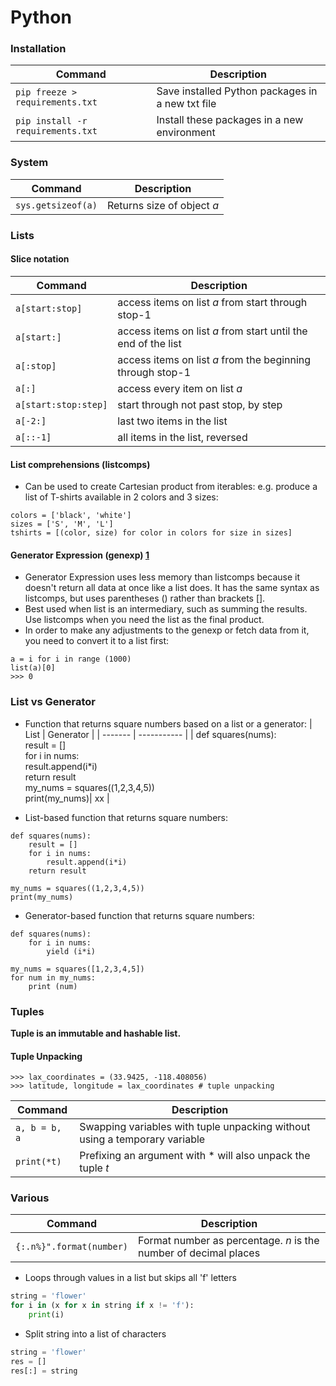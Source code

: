 Python
============

### Installation
| Command | Description |
| ------- | ----------- |
| `pip freeze > requirements.txt` | Save installed Python packages in a new txt file |
| `pip install -r requirements.txt` | Install these packages in a new environment |

### System
| Command | Description |
| ------- | ----------- |
| `sys.getsizeof(a)` | Returns size of object *a* |

### Lists
#### Slice notation
| Command | Description |
| ------- | ----------- |
| `a[start:stop]` | access items on list *a* from start through stop-1 |
| `a[start:]` | access items on list *a* from start until the end of the list|
| `a[:stop]` | access items on list *a* from the beginning through stop-1 |
| `a[:]` | access every item on list *a*|
| `a[start:stop:step]` | start through not past stop, by step |
| `a[-2:]` | last two items in the list |
| `a[::-1]` | all items in the list, reversed|

#### List comprehensions (listcomps)
- Can be used to create Cartesian product from iterables: e.g. produce a list of T-shirts available in 2 colors and 3 sizes:
```
colors = ['black', 'white']
sizes = ['S', 'M', 'L']
tshirts = [(color, size) for color in colors for size in sizes]
```
#### Generator Expression (genexp) [1](https://www.youtube.com/watch?v=bD05uGo_sVI)
- Generator Expression uses less memory than listcomps because it doesn't return all data at once like a list does. It has the same syntax as listcomps, but uses parentheses () rather than brackets [].
- Best used when list is an intermediary, such as summing the results. Use listcomps when you need the list as the final product.
- In order to make any adjustments to the genexp or fetch data from it, you need to convert it to a list first:
```
a = i for i in range (1000)
list(a)[0]
>>> 0
```

### List vs Generator
- Function that returns square numbers based on a list or a generator:
| List | Generator |
| ------- | ----------- |
| def squares(nums):<br>    result = []<br>    for i in nums: <br>       result.append(i*i) <br>    return result<br>    my_nums = squares((1,2,3,4,5)) <br>    print(my_nums)| 
xx |


- List-based function that returns square numbers:
```
def squares(nums):
    result = []
    for i in nums:
        result.append(i*i)
    return result

my_nums = squares((1,2,3,4,5))
print(my_nums)
``` 
- Generator-based function that returns square numbers:
```
def squares(nums):
    for i in nums:
        yield (i*i)

my_nums = squares([1,2,3,4,5])
for num in my_nums:
    print (num)
``` 


### Tuples
**Tuple is an immutable and hashable list.**
#### Tuple Unpacking
```
>>> lax_coordinates = (33.9425, -118.408056)
>>> latitude, longitude = lax_coordinates # tuple unpacking
```
| Command | Description |
| ------- | ----------- |
| `a, b = b, a` | Swapping variables with tuple unpacking without using a temporary variable |
| `print(*t)` | Prefixing an argument with * will also unpack the tuple *t* |

### Various

| Command | Description |
| ------- | ----------- |
| `{:.n%}".format(number)` | Format number as percentage. *n* is the number of decimal places|


- Loops through values in a list but skips all 'f' letters
```python
string = 'flower'
for i in (x for x in string if x != 'f'):
    print(i)
```
- Split string into a list of characters
```python
string = 'flower'
res = [] 
res[:] = string
```
